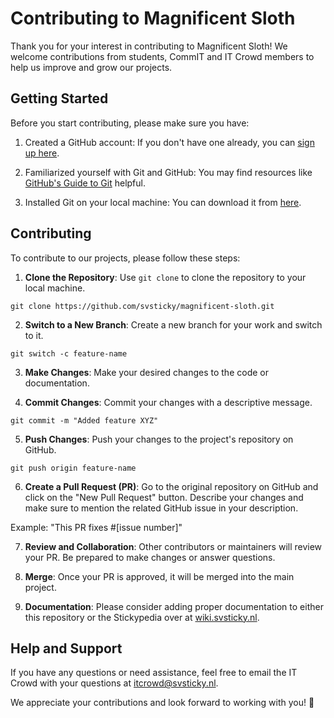 # Contributing to Magnificent Sloth

Thank you for your interest in contributing to Magnificent Sloth! We welcome contributions from students, CommIT and IT Crowd members to help us improve and grow our projects.

## Getting Started

Before you start contributing, please make sure you have:

1. Created a GitHub account: If you don't have one already, you can [sign up here](https://github.com/).

2. Familiarized yourself with Git and GitHub: You may find resources like [GitHub's Guide to Git](https://docs.github.com/en/get-started/quickstart) helpful.

3. Installed Git on your local machine: You can download it from [here](https://git-scm.com/).

## Contributing

To contribute to our projects, please follow these steps:

1. **Clone the Repository**: Use `git clone` to clone the repository to your local machine.

```shell
git clone https://github.com/svsticky/magnificent-sloth.git
```


2. **Switch to a New Branch**: Create a new branch for your work and switch to it.

```shell
git switch -c feature-name
```

3. **Make Changes**: Make your desired changes to the code or documentation.

4. **Commit Changes**: Commit your changes with a descriptive message.

```shell
git commit -m "Added feature XYZ"
```

5. **Push Changes**: Push your changes to the project's repository on GitHub.

```shell
git push origin feature-name
```

6. **Create a Pull Request (PR)**: Go to the original repository on GitHub and click on the "New Pull Request" button. Describe your changes and make sure to mention the related GitHub issue in your description.

Example: "This PR fixes #[issue number]"

7. **Review and Collaboration**: Other contributors or maintainers will review your PR. Be prepared to make changes or answer questions.

8. **Merge**: Once your PR is approved, it will be merged into the main project.

9. **Documentation**: Please consider adding proper documentation to either this repository or the Stickypedia over at [wiki.svsticky.nl](https://wiki.svsticky.nl).

## Help and Support

If you have any questions or need assistance, feel free to email the IT Crowd with your questions at [itcrowd@svsticky.nl](mailto:itcrowd@svsticky.nl).

We appreciate your contributions and look forward to working with you! 🎉

